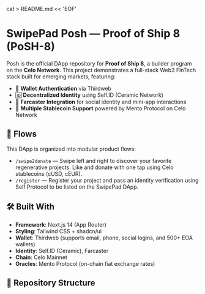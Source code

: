 cat > README.md << 'EOF'
# SwipePad Posh — Proof of Ship 8 (PoSH-8)

Posh is the official DApp repository for **Proof of Ship 8**, a builder program on the **Celo Network**. This project demonstrates a full-stack Web3 FinTech stack built for emerging markets, featuring:

- 🔐 **Wallet Authentication** via Thirdweb  
- 🆔 **Decentralized Identity** using Self.ID (Ceramic Network)  
- 📡 **Farcaster Integration** for social identity and mini-app interactions  
- 💱 **Multiple Stablecoin Support** powered by Mento Protocol on Celo Network  

## 🚀 Flows

This DApp is organized into modular product flows:

- `/swipe2donate` — Swipe left and right to discover your favorite regenerative projects. Like and donate with one tap using Celo stablecoins (cUSD, cEUR).
- `/register` — Register your project and pass an identity verification using Self Protocol to be listed on the SwipePad DApp.

## 🛠️ Built With

- **Framework**: Next.js 14 (App Router)  
- **Styling**: Tailwind CSS + shadcn/ui  
- **Wallet**: Thirdweb (supports email, phone, social logins, and 500+ EOA wallets)  
- **Identity**: Self.ID (Ceramic), Farcaster  
- **Chain**: Celo Mainnet  
- **Oracles**: Mento Protocol (on-chain fiat exchange rates)  

## 📁 Repository Structure
